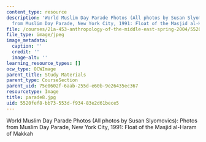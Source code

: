```yaml
---
content_type: resource
description: 'World Muslim Day Parade Photos (All photos by Susan Slyomovics): Photos
  from Muslim Day Parade, New York City, 1991: Float of the Masjid al-Haram of Makkah'
file: /courses/21a-453-anthropology-of-the-middle-east-spring-2004/5520fef8bb73553df93483e2d61bece5_parade8.jpg
file_type: image/jpeg
image_metadata:
  caption: ''
  credit: ''
  image-alt: ''
learning_resource_types: []
ocw_type: OCWImage
parent_title: Study Materials
parent_type: CourseSection
parent_uid: 75e0602f-6aab-255d-e60b-9e26435ec367
resourcetype: Image
title: parade8.jpg
uid: 5520fef8-bb73-553d-f934-83e2d61bece5
---
```

World Muslim Day Parade Photos (All photos by Susan Slyomovics): Photos from Muslim Day Parade, New York City, 1991: Float of the Masjid al-Haram of Makkah

